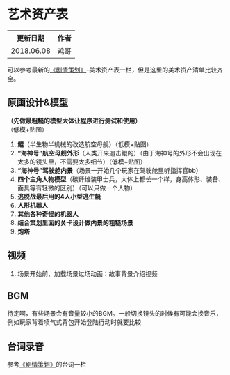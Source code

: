 # 艺术资产表

<table>
    <tr>
        <th>更新日期</th>
        <th>作者</th>
    </tr>
    <tr>
        <td align="center">2018.06.08</td>
        <td align="center">鸡哥</td>
    </tr>
</table>

可以参考最新的[《剧情策划》](../game/2018.06.07-剧情策划.md)-美术资产表一栏，但是这里的美术资产清单比较齐全。

## 原画设计&模型
**（先做最粗糙的模型大体让程序进行测试和使用）**  
（低模+贴图）
1. **鲲**（半生物半机械的改造航空母舰）（低模+贴图）
2. **“海神号”航空母舰外形**（人类开来追击鲲的）（由于海神号的外形不会出现在太多的镜头里，不需要太多细节）（低模+贴图）
3. **“海神号”驾驶舱内景**（场景一开始几个玩家在驾驶舱里听指挥官bb）
4. **四个主角人物模型**（碳纤维装甲士兵，大体上都长一个样，身高体形、装备、面具等有轻微的区别）（可以只做一个人物）
5. **逃脱战最后用的4人小型逃生艇**
6. **人形机器人**
7. **其他各种奇怪的机器人**
8. **结合策划里面的关卡设计做内景的粗糙场景**
9. **炮塔**


## 视频
1. 场景开始前、加载场景过场动画：故事背景介绍视频

## BGM
待定啊，有些场景会有音量较小的BGM。一般切换镜头的时候有可能会换音乐，例如玩家背着喷气式背包开始登陆行动时就要比较

## 台词录音
参考[《剧情策划》](../game/2018.06.07-剧情策划.md)的台词一栏
